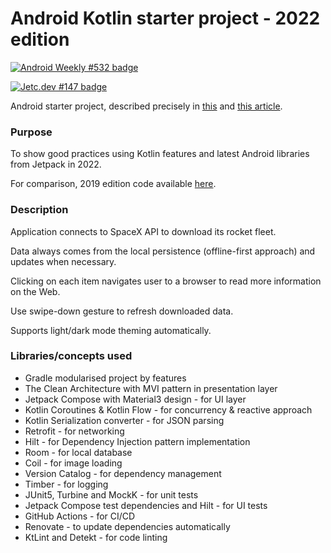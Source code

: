 # **Android Kotlin starter project - 2022 edition**

[![Android Weekly #532 badge](https://androidweekly.net/issues/issue-532/badge)](https://androidweekly.net/issues/issue-532)

[![Jetc.dev #147 badge](https://img.shields.io/badge/Featured%20in%20jetc.dev-Issue%20%23147-blue)](https://jetc.dev/issues/147.html)

Android starter project, described precisely in [this](https://proandroiddev.com/clean-android-multi-module-offline-first-scalable-app-in-2022-including-jetpack-compose-mvi-987ebecbecae) and [this article](https://medium.com/codequest/clean-android-multi-module-offline-first-scalable-app-in-2022-part-2-including-compose-ui-e1fd0a0f410e).

### **Purpose**
To show good practices using Kotlin features and latest Android libraries from Jetpack in 2022.

For comparison, 2019 edition code available [here](https://github.com/krzdabrowski/android-starter-2019).

### **Description**
Application connects to SpaceX API to download its rocket fleet.

Data always comes from the local persistence (offline-first approach) and updates when necessary.

Clicking on each item navigates user to a browser to read more information on the Web.

Use swipe-down gesture to refresh downloaded data.

Supports light/dark mode theming automatically.


### **Libraries/concepts used**

* Gradle modularised project by features
* The Clean Architecture with MVI pattern in presentation layer
* Jetpack Compose with Material3 design - for UI layer
* Kotlin Coroutines & Kotlin Flow - for concurrency & reactive approach
* Kotlin Serialization converter - for JSON parsing
* Retrofit - for networking
* Hilt - for Dependency Injection pattern implementation
* Room - for local database
* Coil - for image loading
* Version Catalog - for dependency management
* Timber - for logging
* JUnit5, Turbine and MockK - for unit tests
* Jetpack Compose test dependencies and Hilt - for UI tests
* GitHub Actions - for CI/CD
* Renovate - to update dependencies automatically
* KtLint and Detekt - for code linting
